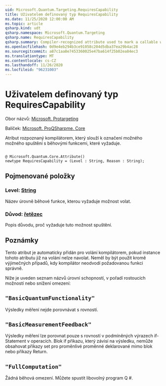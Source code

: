 ```yaml
---
uid: Microsoft.Quantum.Targeting.RequiresCapability
title: Uživatelem definovaný typ RequiresCapability
ms.date: 11/25/2020 12:00:00 AM
ms.topic: article
qsharp.kind: udt
qsharp.namespace: Microsoft.Quantum.Targeting
qsharp.name: RequiresCapability
qsharp.summary: Compiler-recognized attribute used to mark a callable with the runtime capabilities it requires.
ms.openlocfilehash: 0d9e4eb294b3ce91058c204d5dba37ea29b4ac28
ms.sourcegitcommit: a87c1aa8e7453360025e47ba614f25b02ea84ec3
ms.translationtype: MT
ms.contentlocale: cs-CZ
ms.lasthandoff: 11/26/2020
ms.locfileid: "96231003"
---
```

# <a name="requirescapability-user-defined-type"></a>Uživatelem definovaný typ RequiresCapability

Obor názvů: [Microsoft. Protargeting](xref:Microsoft.Quantum.Targeting)

Balíček: [Microsoft. ProQSharpme. Core](https://nuget.org/packages/Microsoft.Quantum.QSharp.Core)


Atribut rozpoznaný kompilátorem, který slouží k označení možného možného spuštění s běhovými funkcemi, které vyžaduje.

```qsharp

@ Microsoft.Quantum.Core.Attribute()
newtype RequiresCapability = (Level : String, Reason : String);
```



## <a name="named-items"></a>Pojmenované položky

### <a name="level--string"></a>Level: [String](xref:microsoft.quantum.lang-ref.string)

Název úrovně běhové funkce, kterou vyžaduje možnost volat.
### <a name="reason--string"></a>Důvod: [řetězec](xref:microsoft.quantum.lang-ref.string)

Popis důvodu, proč vyžaduje tuto možnost spuštění.

## <a name="remarks"></a>Poznámky

Tento atribut je automaticky přidán pro volání kompilátorem, pokud instance tohoto atributu již na volání nelze navolat. Neměl by být použit kromě výjimečných případů, kdy kompilátor neodvodí požadovanou funkci správně.

Níže je uveden seznam názvů úrovní schopností, v pořadí rostoucích možností nebo snížení omezení:

## `"BasicQuantumFunctionality"`

Výsledky měření nejde porovnávat s rovností.

## `"BasicMeasurementFeedback"`

Výsledky měření lze porovnat pouze s rovností v podmíněných výrazech if-Statement v operacích. Blok if příkazu, který závisí na výsledku, nemůže obsahovat příkazy set pro proměnlivé proměnné deklarované mimo blok nebo příkazy Return.

## `"FullComputation"`

Žádná běhová omezení. Můžete spustit libovolný program Q #.